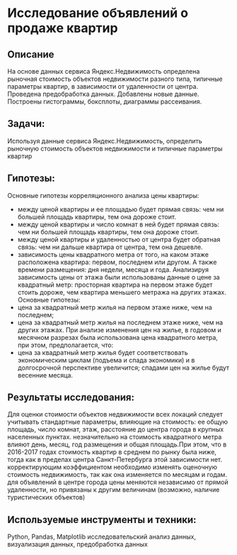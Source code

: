 # Исследование объявлений о продаже квартир
##  Описание
На основе данных сервиса Яндекс.Недвижимость определена рыночная стоимость объектов недвижимости разного типа, типичные параметры квартир, в зависимости от удаленности от центра. Проведена предобработка данных. Добавлены новые данные. Построены гистограммы, боксплоты, диаграммы рассеивания.

## Задачи:
Используя данные сервиса Яндекс.Недвижимость, определить рыночную стоимость объектов недвижимости и типичные параметры квартир

## Гипотезы:
Основные гипотезы корреляционного анализа цены квартиры:
* между ценой квартиры и ее площадью будет прямая связь: чем ни большей площадь квартиры, тем она дороже стоит.
* между ценой квартиры и число комнат в ней будет прямая связь: чем ни большей площадь квартиры, тем она дороже стоит.
* между ценой квартиры и удаленностью от центра будет обратная связь: чем ни дальше квартира от центра, тем она дешевле.
* зависимость цены квадратного метра от того, на каком этаже расположена квартира: первом, последнем или другом. А также времени размещения: дня недели, месяца и года. Анализируя зависимость цены от этажа были использованы данные о цене за квадратный метр: просторная квартира на первом этаже будет стоить дороже, чем квартира меньшего метража на других этажах. Основные гипотезы:
* цена за квадратный метр жилья на первом этаже ниже, чем на последнем;
* цена за квадратный метр жилья на последнем этаже ниже, чем на других этажах.
При анализе изменения цен на жилье, в годовом и месячном разрезах была использована цена квадратного метра, при этом, предполагается, что:
* цена за квадратный метр жилья будет соответствовать экономическим циклам (подъема и спада экономики) и в долгосрочной перспективе увеличится;
спадами цен на жилье будут весенние месяца.

## Результаты исследования:
Для оценки стоимости объектов недвижимости всех локаций следует учитывать стандартные параметры, влияющие на стоимость: ее общую площадь, число комнат, этаж, расстояние до центра города в крупных населенных пунктах.
незначительно на стоимость квадратного метра влияют день, месяц, год размещения и общая площадь.При этом, что в 2016-2017 годах стоимость квартир в среднем по рынку была ниже, тогда как в пределах центра Санкт-Петербурга этой зависимости нет.
корректирующим коэффициентом необходимо изменять оценочную стоимость недвижимость, так как она изменяется по месяцам и годам.
для объявлений в центре города цены меняются независимо от прямой удаленности, но привязаны к другим величинам (возможно, наличие туристических объектов)

##  Используемые инструменты и техники:
Python, Pandas, Matplotlib
исследовательский анализ данных, визуализация данных, предобработка данных
